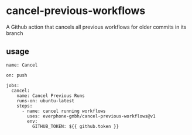 # cancel-previous-workflows
A Github action that cancels all previous workflows for older commits in its branch

## usage
```
name: Cancel

on: push

jobs:
  cancel:
    name: Cancel Previous Runs
    runs-on: ubuntu-latest
    steps:
      - name: cancel running workflows
        uses: everphone-gmbh/cancel-previous-workflows@v1
        env:
          GITHUB_TOKEN: ${{ github.token }}
```
